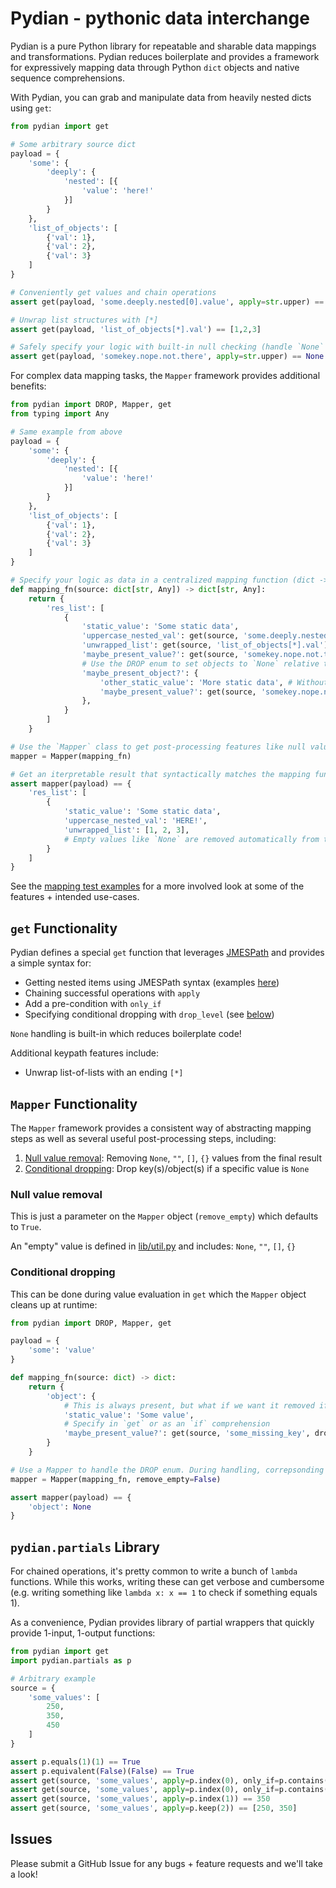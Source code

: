 # Pydian - pythonic data interchange

Pydian is a pure Python library for repeatable and sharable data mappings and transformations. Pydian reduces boilerplate and provides a framework for expressively mapping data through Python `dict` objects and native sequence comprehensions.

With Pydian, you can grab and manipulate data from heavily nested dicts using `get`:
```python
from pydian import get

# Some arbitrary source dict
payload = {
    'some': {
        'deeply': {
            'nested': [{
                'value': 'here!'
            }]
        }
    },
    'list_of_objects': [
        {'val': 1},
        {'val': 2},
        {'val': 3}
    ]
}

# Conveniently get values and chain operations
assert get(payload, 'some.deeply.nested[0].value', apply=str.upper) == 'HERE!'

# Unwrap list structures with [*]
assert get(payload, 'list_of_objects[*].val') == [1,2,3]

# Safely specify your logic with built-in null checking (handle `None` instead of a stack trace!)
assert get(payload, 'somekey.nope.not.there', apply=str.upper) == None
```

For complex data mapping tasks, the `Mapper` framework provides additional benefits:
```python
from pydian import DROP, Mapper, get
from typing import Any

# Same example from above
payload = {
    'some': {
        'deeply': {
            'nested': [{
                'value': 'here!'
            }]
        }
    },
    'list_of_objects': [
        {'val': 1},
        {'val': 2},
        {'val': 3}
    ]
}

# Specify your logic as data in a centralized mapping function (dict -> dict)
def mapping_fn(source: dict[str, Any]) -> dict[str, Any]:
    return {
        'res_list': [
            {
                'static_value': 'Some static data',
                'uppercase_nested_val': get(source, 'some.deeply.nested[0].value', apply=str.upper),
                'unwrapped_list': get(source, 'list_of_objects[*].val'),
                'maybe_present_value?': get(source, 'somekey.nope.not.there', apply=str.upper),
                # Use the DROP enum to set objects to `None` relative to the data element
                'maybe_present_object?': {
                    'other_static_value': 'More static data', # Without DROP, this will always be present
                    'maybe_present_value?': get(source, 'somekey.nope.not.there', apply=str.upper, drop_level=DROP.THIS_OBJECT)
                },
            }
        ]
    }

# Use the `Mapper` class to get post-processing features like null value removal and conditional dropping
mapper = Mapper(mapping_fn)

# Get an iterpretable result that syntactically matches the mapping function!
assert mapper(payload) == {
    'res_list': [
        {
            'static_value': 'Some static data',
            'uppercase_nested_val': 'HERE!',
            'unwrapped_list': [1, 2, 3],
            # Empty values like `None` are removed automatically from the result
        }
    ]
}
```

See the [mapping test examples](./tests/test_dicts.py) for a more involved look at some of the features + intended use-cases.

## `get` Functionality

Pydian defines a special `get` function that leverages [JMESPath](https://jmespath.org/) and provides a simple syntax for:
- Getting nested items using JMESPath syntax (examples [here](https://jmespath.org/examples.html))
- Chaining successful operations with `apply`
- Add a pre-condition with `only_if`
- Specifying conditional dropping with `drop_level` (see [below](./README.md#conditional-dropping))

`None` handling is built-in which reduces boilerplate code!

Additional keypath features include:
- Unwrap list-of-lists with an ending `[*]`

## `Mapper` Functionality

The `Mapper` framework provides a consistent way of abstracting mapping steps as well as several useful post-processing steps, including:
1. [Null value removal](./README.md#null-value-removal): Removing `None`, `""`, `[]`, `{}` values from the final result
2. [Conditional dropping](./README.md#conditional-dropping): Drop key(s)/object(s) if a specific value is `None`

### Null value removal

This is just a parameter on the `Mapper` object (`remove_empty`) which defaults to `True`.

An "empty" value is defined in [lib/util.py](./pydian/lib/util.py) and includes: `None`, `""`, `[]`, `{}`

### Conditional dropping

This can be done during value evaluation in `get` which the `Mapper` object cleans up at runtime:
```python
from pydian import DROP, Mapper, get

payload = {
    'some': 'value'
}

def mapping_fn(source: dict) -> dict:
    return {
        'object': {
            # This is always present, but what if we want it removed if another element is missing?
            'static_value': 'Some value',
            # Specify in `get` or as an `if` comprehension
            'maybe_present_value?': get(source, 'some_missing_key', drop_level=DROP.THIS_OBJECT),
        }
    }

# Use a Mapper to handle the DROP enum. During handling, correpsonding values are set to `None`
mapper = Mapper(mapping_fn, remove_empty=False)

assert mapper(payload) == {
    'object': None
}
```

## `pydian.partials` Library

For chained operations, it's pretty common to write a bunch of `lambda` functions. While this works, writing these can get verbose and cumbersome (e.g. writing something like `lambda x: x == 1` to check if something equals 1).

As a convenience, Pydian provides library of partial wrappers that quickly provide 1-input, 1-output functions:
```python
from pydian import get
import pydian.partials as p

# Arbitrary example
source = {
    'some_values': [
        250,
        350,
        450
    ]
}

assert p.equals(1)(1) == True
assert p.equivalent(False)(False) == True
assert get(source, 'some_values', apply=p.index(0), only_if=p.contains(350)) == 250
assert get(source, 'some_values', apply=p.index(0), only_if=p.contains(9000)) == None
assert get(source, 'some_values', apply=p.index(1)) == 350
assert get(source, 'some_values', apply=p.keep(2)) == [250, 350]
```

## Issues

Please submit a GitHub Issue for any bugs + feature requests and we'll take a look!
